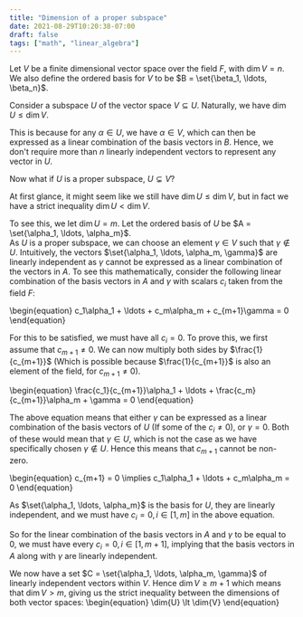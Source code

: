 ```yaml
---
title: "Dimension of a proper subspace"
date: 2021-08-29T10:20:38-07:00
draft: false
tags: ["math", "linear_algebra"]
---
```


Let $V$ be a finite dimensional vector space over the field $F$, with $\dim{V} = n$.  
We also define the ordered basis for $V$ to be $B = \set{\beta_1, \ldots, \beta_n}$.

Consider a subspace $U$ of the vector space $V \subseteq U$. Naturally, we have $\dim{U} \leq \dim{V}$.  

This is because for any $\alpha \in U$, we have $\alpha \in V$, which can then be expressed as a linear combination of the basis vectors in $B$. Hence, we don't require more than $n$ linearly independent vectors to represent any vector in $U$.

Now what if $U$ is a proper subspace, $U \subsetneq V$?

At first glance, it might seem like we still have $\dim{U} \leq \dim{V}$, but in fact we have a strict inequality $\dim{U} \lt \dim{V}$.

To see this, we let $\dim{U} = m$. Let the ordered basis of $U$ be $A = \set{\alpha_1, \ldots, \alpha_m}$.  
As $U$ is a proper subspace, we can choose an element $\gamma \in V$ such that $\gamma \not\in U$. Intuitively, the vectors $\set{\alpha_1, \ldots, \alpha_m, \gamma}$ are linearly independent as $\gamma$ cannot be expressed as a linear combination of the vectors in $A$. To see this mathematically, consider the following linear combination of the basis vectors in $A$ and $\gamma$ with scalars $c_i$ taken from the field $F$:

\begin{equation}
c_1\alpha_1 + \ldots + c_m\alpha_m + c_{m+1}\gamma = 0
\end{equation}

For this to be satisfied, we must have all $c_i = 0$. To prove this, we first assume that $c_{m+1} \neq 0$. We can now multiply both sides by $\frac{1}{c_{m+1}}$ (Which is possible because $\frac{1}{c_{m+1}}$ is also an element of the field, for $c_{m+1} \neq 0$).

\begin{equation}
\frac{c_1}{c_{m+1}}\alpha_1 + \ldots + \frac{c_m}{c_{m+1}}\alpha_m + \gamma = 0
\end{equation}

The above equation means that either $\gamma$ can be expressed as a linear combination of the basis vectors of $U$ (If some of the $c_i \neq 0$), or $\gamma = 0$. Both of these would mean that $\gamma \in U$, which is not the case as we have specifically chosen $\gamma \not\in U$. Hence this means that $c_{m+1}$ cannot be non-zero.

\begin{equation}
c_{m+1} = 0 \implies c_1\alpha_1 + \ldots + c_m\alpha_m = 0
\end{equation}

As $\set{\alpha_1, \ldots, \alpha_m}$ is the basis for $U$, they are linearly independent, and we must have $c_i = 0, i \in [1, m]$ in the above equation.

So for the linear combination of the basis vectors in $A$ and $\gamma$ to be equal to $0$, we must have every $c_i = 0, i \in [1, m+1]$, implying that the basis vectors in $A$ along with $\gamma$ are linearly independent.

We now have a set $C = \set{\alpha_1, \ldots, \alpha_m, \gamma}$ of linearly independent vectors within $V$.
Hence $\dim{V} \ge m+1$ which means that $\dim{V} \gt m$, giving us the strict inequality between the dimensions of both vector spaces:
\begin{equation}
\dim{U} \lt \dim{V}
\end{equation}



